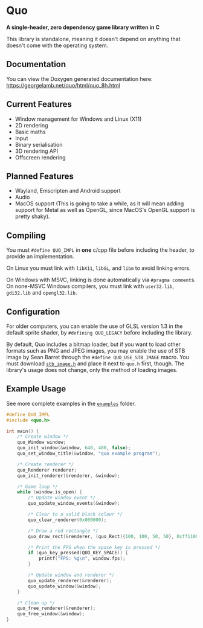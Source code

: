 # Quo

**A single-header, zero dependency game library written in C**

This library is standalone, meaning it doesn't depend on anything that doesn't come with the operating system.

## Documentation
You can view the Doxygen generated documentation here: https://georgelamb.net/quo/html/quo_8h.html

## Current Features
 - Window management for Windows and Linux (X11)
 - 2D rendering
 - Basic maths
 - Input
 - Binary serialisation
 - 3D rendering API
 - Offscreen rendering

## Planned Features
 - Wayland, Emscripten and Android support
 - Audio
 - MacOS support (This is going to take a while, as it will mean adding support for Metal as well as OpenGL, since MacOS's OpenGL support is pretty shaky).

## Compiling
You must `#define QUO_IMPL` in **one** c/cpp file before including the header, to provide an implementation.

On Linux you must link with `libX11`, `libGL`, and `libm` to avoid linking errors.

On Windows with MSVC, linking is done automatically via `#pragma comment`s. On none-MSVC Windows compilers, you must link with `user32.lib`, `gdi32.lib` and `opengl32.lib`.

## Configuration
For older computers, you can enable the use of GLSL version 1.3 in the default sprite shader, by `#defining QUO_LEGACY` before including the library.

By default, Quo includes a bitmap loader, but if you want to load other formats such as PNG and JPEG images, you may enable the use of STB image by Sean Barret through the `#define QUO_USE_STB_IMAGE` macro. You must download [`stb_image.h`](https://github.com/nothings/stb/blob/master/stb_image.h) and place it next to `quo.h` first, though. The library's usage does not change, only the method of loading images.

## Example Usage
See more complete examples in the [`examples`](https://github.com/georgelam6/quo/tree/master/examples) folder.

```c
#define QUO_IMPL
#include <quo.h>

int main() {
	/* Create window */
	quo_Window window;
	quo_init_window(&window, 640, 480, false);
	quo_set_window_title(&window, "quo example program");

	/* Create renderer */
	quo_Renderer renderer;
	quo_init_renderer(&renderer, &window);

	/* Game loop */
	while (window.is_open) {
		/* Update window event */
		quo_update_window_events(&window);

		/* Clear to a solid black colour */
		quo_clear_renderer(0x000000);

		/* Draw a red rectangle */
		quo_draw_rect(&renderer, (quo_Rect){100, 100, 50, 50}, 0xff1100);

		/* Print the FPS when the space key is pressed */
		if (quo_key_pressed(QUO_KEY_SPACE)) {
			printf("FPS: %g\n", window.fps);
		}

		/* Update window and renderer */
		quo_update_renderer(&renderer);
		quo_update_window(&window);
	}

	/* Clean up */
	quo_free_renderer(&renderer);
	quo_free_window(&window);
}
```

